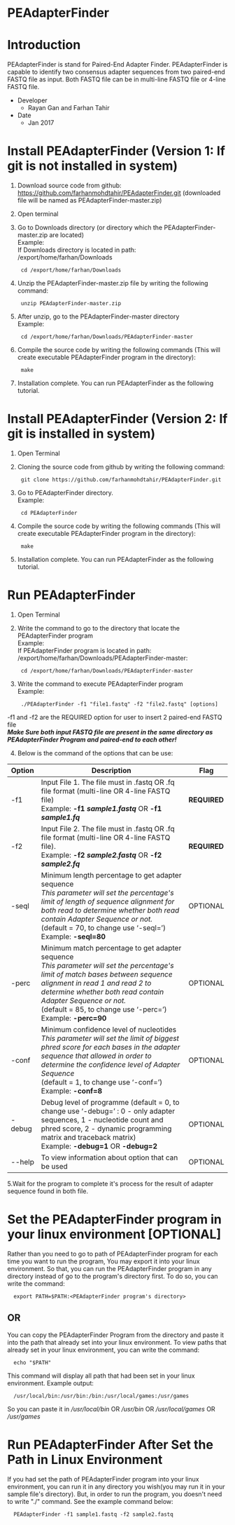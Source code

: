 # PEAdapterFinder
# Introduction  
PEAdapterFinder is stand for Paired-End Adapter Finder. PEAdapterFinder is capable to  identify two consensus adapter sequences from two paired-end FASTQ file as input. Both FASTQ file can be in multi-line FASTQ file or 4-line FASTQ file.  

- Developer  
    - Rayan Gan and Farhan Tahir 
- Date  
    - Jan 2017  
    
# Install PEAdapterFinder (Version 1: If git is not installed in system)
1. Download source code from github: https://github.com/farhanmohdtahir/PEAdapterFinder.git (downloaded file will be named as PEAdapterFinder-master.zip)  
2. Open terminal  
3. Go to Downloads directory (or directory which the PEAdapterFinder-master.zip are located)  
   Example:  
    If Downloads directory is located in path: /export/home/farhan/Downloads  
    
        cd /export/home/farhan/Downloads 
            
4. Unzip the PEAdapterFinder-master.zip file by writing the following command:  

        unzip PEAdapterFinder-master.zip  

5. After unzip, go to the PEAdapterFinder-master directory  
   Example:  

        cd /export/home/farhan/Downloads/PEAdapterFinder-master  

6. Compile the source code by writing the following commands (This will create executable PEAdapterFinder program in the directory):  
    
        make  

7. Installation complete. You can run PEAdapterFinder as the following tutorial.  

# Install PEAdapterFinder (Version 2: If git is installed in system)
1. Open Terminal  
2. Cloning the source code from github by writing the following command:  
   
        git clone https://github.com/farhanmohdtahir/PEAdapterFinder.git  

3. Go to PEAdapterFinder directory.  
   Example:

        cd PEAdapterFinder

4. Compile the source code by writing the following commands (This will create executable PEAdapterFinder program in the directory):  
   
        make  

5. Installation complete. You can run PEAdapterFinder as the following tutorial.  

# Run PEAdapterFinder  
1. Open Terminal  
2. Write the command to go to the directory that locate the PEAdapterFinder program  
   Example:  
    If PEAdapterFinder program is located in path: /export/home/farhan/Downloads/PEAdapterFinder-master:  
    
        cd /export/home/farhan/Downloads/PEAdapterFinder-master  

3. Write the command to execute PEAdapterFinder program  
   Example:  
   
        ./PEAdapterFinder -f1 "file1.fastq" -f2 "file2.fastq" [options]  

 -f1 and -f2 are the REQUIRED option for user to insert 2 paired-end FASTQ file  
___Make Sure both input FASTQ file are present in the same directory as PEAdapterFinder Program and paired-end to each other!___  

4. Below is the command of the options that can be use:  

| Option | Description                                                                                                                                                                                                                   | Flag         |
|--------|-------------------------------------------------------------------------------------------------------------------------------------------------------------------------------------------------------------------------------|--------------|
| -f1    | Input File 1. The file must in .fastq OR .fq file format  (multi-line OR 4-line FASTQ file)<br/>  Example: __-f1 _sample1.fastq___ OR __-f1 _sample1.fq___                                                                         | __REQUIRED__ |
| -f2    | Input File 2. The file must in .fastq OR .fq file format  (multi-line OR 4-line FASTQ file).<br/>  Example: __-f2 _sample2.fastq___ OR __-f2 _sample2.fq___                                                                        | __REQUIRED__ |
| -seql  | Minimum length percentage to get adapter sequence <br/> _This parameter will set the percentage's limit of length of sequence alignment for both read to determine whether both read contain Adapter Sequence or not._<br/>  (default = 70, to change use ‘-seql=’)<br/> Example: __-seql=80__                                                                                                               | OPTIONAL     |
| -perc  | Minimum match percentage to get adapter sequence <br/>_This parameter will set the percentage's limit of match bases between sequence alignment in read 1 and read 2 to determine whether both read contain Adapter Sequence or not._<br/> (default = 85, to change use ‘-perc=’)<br/> Example: __-perc=90__                                                                                                                | OPTIONAL     |
| -conf  | Minimum confidence level of nucleotides<br/>_This parameter will set the limit of biggest phred score for each bases in the adapter sequence that allowed in order to determine the confidence level of Adapter Sequence_<br/> (default = 1, to change use ‘-conf=’)<br/> Example: __-conf=8__                                                                                                                           | OPTIONAL     |
| -debug | Debug level of programme (default = 0, to change use ‘-debug=’ : 0 - only adapter sequences, 1 - nucleotide count and phred score, 2 - dynamic programming matrix and traceback matrix)<br/> Example: __-debug=1__ OR __-debug=2__ | OPTIONAL     |
| --help | To view information about option that can be used                                                                                                                                                                             | OPTIONAL     |

5.Wait for the program to complete it's process for the result of adapter sequence found in both file. 

# Set the PEAdapterFinder program in your linux environment [OPTIONAL]
Rather than you need to go to path of PEAdapterFinder program for each time you want to run the program, You may export it into your linux environment. So that, you can run the PEAdapterFinder program in any directory instead of go to the program's directory first. To do so, you can write the command: 

      export PATH=$PATH:<PEAdapterFinder program's directory>

## OR

You can copy the PEAdapterFinder Program from the directory and paste it into the path that already set into your linux environment. To view paths that already set in your linux environment, you can write the command: 

      echo "$PATH"
      
This command will display all path that had been set in your linux environment. Example output: 

      /usr/local/bin:/usr/bin:/bin:/usr/local/games:/usr/games
      
So you can paste it in _/usr/local/bin_ OR _/usr/bin_ OR _/usr/local/games_ OR _/usr/games_

# Run PEAdapterFinder After Set the Path in Linux Environment

If you had set the path of PEAdapterFinder program into your linux environment, you can run it in any directory you wish(you may run it in your sample file's directory). But, in order to run the program, you doesn't need to write "./" command. See the example command below:

      PEAdapterFinder -f1 sample1.fastq -f2 sample2.fastq
      
